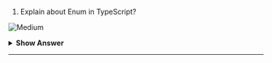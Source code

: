 1. Explain about Enum in TypeScript?

![Medium](https://github.com/revaturelabs/interviewquestions/blob/dev/ComplexityTags/Medium%20(2).svg)

<details> <summary> <b> Show Answer </b> </summary>
<blockquote>

Enums or enumerations are a TypeScipt data type that allows us to define a set of named constants. Using enums can make it easier to document intent, or create a set of distinct cases. It is a collection of related values that can be numeric or string values.

**Example**
```typescript
enum Gender {  
  Male,  
  Female  
  Other  
}  
console.log(Gender.Female); // Output: 1  
//We can also access an enum value by its number value.  
console.log(Gender[1]); // Output: Female  
```

</blockquote>
</details>

---
